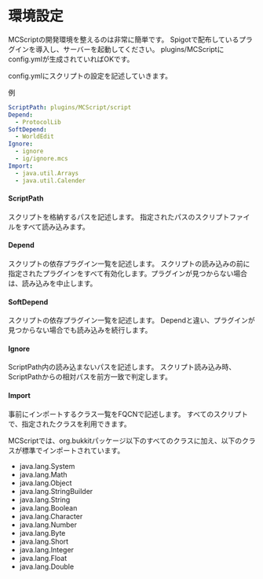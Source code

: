 # 環境設定

MCScriptの開発環境を整えるのは非常に簡単です。
Spigotで配布しているプラグインを導入し、サーバーを起動してください。
plugins/MCScriptにconfig.ymlが生成されていればOKです。

config.ymlにスクリプトの設定を記述していきます。

例
```yaml
ScriptPath: plugins/MCScript/script
Depend:
  - ProtocolLib
SoftDepend:
  - WorldEdit
Ignore:
  - ignore
  - ig/ignore.mcs
Import:
  - java.util.Arrays
  - java.util.Calender
```

#### ScriptPath
スクリプトを格納するパスを記述します。
指定されたパスのスクリプトファイルをすべて読み込みます。

#### Depend
スクリプトの依存プラグイン一覧を記述します。
スクリプトの読み込みの前に指定されたプラグインをすべて有効化します。プラグインが見つからない場合は、読み込みを中止します。

#### SoftDepend
スクリプトの依存プラグイン一覧を記述します。
Dependと違い、プラグインが見つからない場合でも読み込みを続行します。

#### Ignore
ScriptPath内の読み込まないパスを記述します。
スクリプト読み込み時、ScriptPathからの相対パスを前方一致で判定します。

#### Import
事前にインポートするクラス一覧をFQCNで記述します。
すべてのスクリプトで、指定されたクラスを利用できます。

MCScriptでは、org.bukkitパッケージ以下のすべてのクラスに加え、以下のクラスが標準でインポートされています。
- java.lang.System
- java.lang.Math
- java.lang.Object
- java.lang.StringBuilder
- java.lang.String
- java.lang.Boolean
- java.lang.Character
- java.lang.Number
- java.lang.Byte
- java.lang.Short
- java.lang.Integer
- java.lang.Float
- java.lang.Double